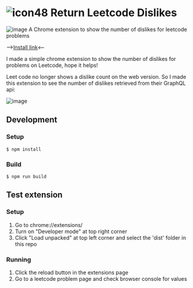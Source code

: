 # ![icon48](https://github.com/kevicai/return-leetcode-dislikes/assets/74110291/4acac24b-cae8-45f3-981d-6fbe8ae7eb13) Return Leetcode Dislikes 
![image](https://github.com/user-attachments/assets/e0040212-7a2d-4938-9e75-f4d0fe0dd674)
A Chrome extension to show the number of dislikes for leetcode problems

-->[Install link](https://chromewebstore.google.com/detail/return-leetcode-dislikes/dicljlkoaepceogdhchkpgijkjjpmebg?hl=en-US&authuser=0)<--

I made a simple chrome extension to show the number of dislikes for problems on Leetcode, hope it helps!

Leet code no longer shows a dislike count on the web version. So I made this extension to see the number of dislikes retrieved from their GraphQL api:

![image](https://github.com/user-attachments/assets/400689d2-29c8-4cbc-92c4-f22e2c9eb103)

## Development 
### Setup
```console
$ npm install
``` 
### Build
```console
$ npm run build
``` 

## Test extension
### Setup
1. Go to chrome://extensions/
2. Turn on "Developer mode" at top right corner
3. Click "Load unpacked" at top left corner and select the 'dist' folder in this repo
### Running
1. Click the reload button in the extensions page  
2. Go to a leetcode problem page and check browser console for values

